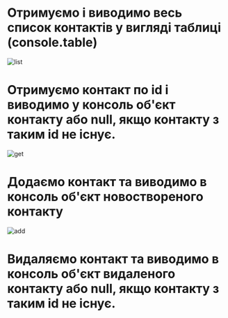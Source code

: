 # Отримуємо і виводимо весь список контактів у вигляді таблиці (console.table)
![list](https://github.com/Marini23/goit-nodejs-hw-01/assets/126054841/1cc9e394-1027-45ff-9f30-74319fb1009c)
# Отримуємо контакт по id і виводимо у консоль об'єкт контакту або null, якщо контакту з таким id не існує.
![get](https://github.com/Marini23/goit-nodejs-hw-01/assets/126054841/bca0e282-acd7-48a5-bb45-08c3441a69eb)
# Додаємо контакт та виводимо в консоль об'єкт новоствореного контакту
![add](https://github.com/Marini23/goit-nodejs-hw-01/assets/126054841/dde7bb74-f5fd-4b46-ae2b-3e9e116ea808)
# Видаляємо контакт та виводимо в консоль об'єкт видаленого контакту або null, якщо контакту з таким id не існує.
